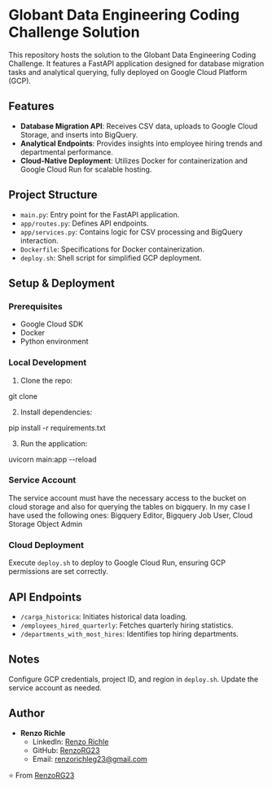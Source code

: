 # Globant Data Engineering Coding Challenge Solution

This repository hosts the solution to the Globant Data Engineering Coding Challenge. It features a FastAPI application designed for database migration tasks and analytical querying, fully deployed on Google Cloud Platform (GCP).

## Features

- **Database Migration API**: Receives CSV data, uploads to Google Cloud Storage, and inserts into BigQuery.
- **Analytical Endpoints**: Provides insights into employee hiring trends and departmental performance.
- **Cloud-Native Deployment**: Utilizes Docker for containerization and Google Cloud Run for scalable hosting.

## Project Structure

- `main.py`: Entry point for the FastAPI application.
- `app/routes.py`: Defines API endpoints.
- `app/services.py`: Contains logic for CSV processing and BigQuery interaction.
- `Dockerfile`: Specifications for Docker containerization.
- `deploy.sh`: Shell script for simplified GCP deployment.

## Setup & Deployment

### Prerequisites

- Google Cloud SDK
- Docker
- Python environment

### Local Development

1. Clone the repo:

git clone <repository-url>

2. Install dependencies:

pip install -r requirements.txt

3. Run the application:

uvicorn main:app --reload

### Service Account

The service account must have the necessary access to the bucket on cloud storage and also for querying the tables on bigquery. In my case I have used the following ones: Bigquery Editor, Bigquery Job User, Cloud Storage Object Admin 

### Cloud Deployment

Execute `deploy.sh` to deploy to Google Cloud Run, ensuring GCP permissions are set correctly.

## API Endpoints

- `/carga_historica`: Initiates historical data loading.
- `/employees_hired_quarterly`: Fetches quarterly hiring statistics.
- `/departments_with_most_hires`: Identifies top hiring departments.

## Notes

Configure GCP credentials, project ID, and region in `deploy.sh`. Update the service account as needed.

## Author

- **Renzo Richle**
  - LinkedIn: [Renzo Richle](<https://www.linkedin.com/in/renzorichle23/>)
  - GitHub: [RenzoRG23](<https://github.com/RenzoRG23>)
  - Email: [renzorichleg23@gmail.com](mailto:renzorichleg23@gmail.com)

⭐️ From [RenzoRG23](<https://github.com/RenzoRG23>)
